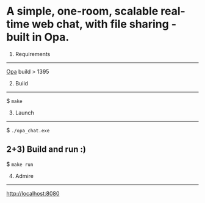 A simple, one-room, scalable real-time web chat, with file sharing - built in Opa.
==================================================================================

1) Requirements
---------------
[Opa](https://opalang.org/get.xmlt) build > 1395

2) Build
--------
$ `make`

3) Launch
---------
$ `./opa_chat.exe`

2+3) Build and run :)
---------------------

$ `make run`

4) Admire
---------

[http://localhost:8080](http://localhost:8080)
